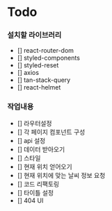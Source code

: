 # Todo

### 설치할 라이브러리

- [] react-router-dom
- [] styled-components
- [] styled-reset
- [] axios
- [] tan-stack-query
- [] react-helmet

### 작업내용

- [] 라우터설정
- [] 각 페이지 컴포넌트 구성
- [] api 설정
- [] 데이터 받아오기
- [] 스타일
- [] 현재 위치 얻어오기
- [] 현재 위치에 맞는 날씨 정보 요청
- [] 코드 리팩토링
- [] 타이틀 설정
- [] 404 UI
